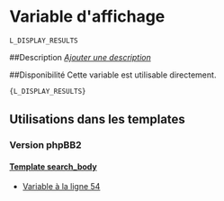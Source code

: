 # Variable d'affichage
```
L_DISPLAY_RESULTS
```


##Description
[*Ajouter une description*](https://fa-tvars.appspot.com/var/L_DISPLAY_RESULTS)

##Disponibilité
Cette variable est utilisable directement.

```html
{L_DISPLAY_RESULTS}
```

## Utilisations dans les templates

### Version phpBB2

#### [Template search_body](subsilver/search_body.md#readme)
* [Variable &agrave; la ligne 54](../subsilver/search_body.tpl#L54)